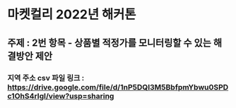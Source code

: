 # 마켓컬리 2022년 해커톤

## 주제 : 2번 항목 - 상품별 적정가를 모니터링할 수 있는 해결방안 제안

### 지역 주소 csv 파일 링크 : https://drive.google.com/file/d/1nP5DQI3M5BbfpmYbwu0SPDc1OhS4rIgl/view?usp=sharing

